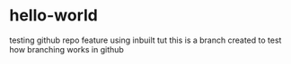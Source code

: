 # hello-world
testing github repo feature using inbuilt tut
this is a branch created to test how branching works in github
